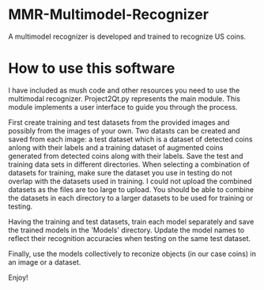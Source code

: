 # MMR-Multimodel-Recognizer
A multimodel recognizer is developed and trained to recognize US coins.

# How to use this software
I have included as mush code and other resources you need to use the multimodal recognizer. Project2Qt.py represents the main module. This module implements a user interface to guide you through the process. 

First create training and test datasets from the provided images and possibly from the images of your own. Two datasts can be created and saved from each image: a test dataset which is a dataset of detected coins anlong with their labels and a training dataset of augmented coins generated from detected coins along with their labels. Save the test and training data sets in different directories. When selecting a combination of datasets for training, make sure the dataset you use in testing do not overlap with the datasets used in training. I could not upload the combined datasets as the files are too large to upload. You should be able to combine the datasets in each directory to a larger datasets to be used for training or testing.

Having the training and test datasets, train each model separately and save the trained models in the 'Models' directory. Update the model names to reflect their recognition accuracies when testing on the same test dataset.

Finally, use the models collectively to reconize objects (in our case coins) in an image or a dataset.

Enjoy!


